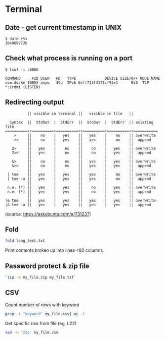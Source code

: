 # Terminal

## Date - get current timestamp in UNIX

```shell
$ date +%s
1649687726
```

## Check what process is running on a port

```
$ lsof -i :8000

COMMAND     PID USER   FD   TYPE             DEVICE SIZE/OFF NODE NAME
com.docke 10055 anyu   49u  IPv6 0xff714f4171cf93e1      0t0  TCP *:irdmi (LISTEN)
```

## Redirecting output

```
          || visible in terminal ||   visible in file   ||

  Syntax  ||  StdOut  |  StdErr  ||  StdOut  |  StdErr  || existing file
==========++==========+==========++==========+==========++===========
    >     ||    no    |   yes    ||   yes    |    no    || overwrite
    >>    ||    no    |   yes    ||   yes    |    no    ||  append
          ||          |          ||          |          ||
   2>     ||   yes    |    no    ||    no    |   yes    || overwrite
   2>>    ||   yes    |    no    ||    no    |   yes    ||  append
          ||          |          ||          |          ||
   &>     ||    no    |    no    ||   yes    |   yes    || overwrite
   &>>    ||    no    |    no    ||   yes    |   yes    ||  append
          ||          |          ||          |          ||
 | tee    ||   yes    |   yes    ||   yes    |    no    || overwrite
 | tee -a ||   yes    |   yes    ||   yes    |    no    ||  append
          ||          |          ||          |          ||
 n.e. (*) ||   yes    |   yes    ||    no    |   yes    || overwrite
 n.e. (*) ||   yes    |   yes    ||    no    |   yes    ||  append
          ||          |          ||          |          ||
|& tee    ||   yes    |   yes    ||   yes    |   yes    || overwrite
|& tee -a ||   yes    |   yes    ||   yes    |   yes    ||  append
```

(source: https://askubuntu.com/a/731237)

## Fold

```sh
fold long_text.txt
```

Print contents broken up into lines <80 columns.

## Password protect & zip file

```sh
`zip -e my_file.zip my_file.txt`
```

## CSV

Count number of rows with keyword
```sh
grep -i "keyword" my_file.csv| wc -l
```

Get specific row from file (eg. L22)
```sh
sed -n '22p' my_file.csv
```

